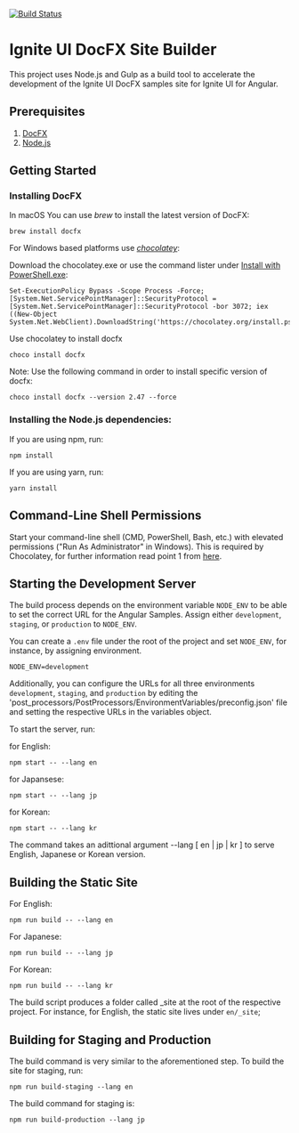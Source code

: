 [![Build Status](https://travis-ci.org/IgniteUI/igniteui-docfx.svg?branch=master)](https://travis-ci.org/IgniteUI/igniteui-docfx)

# Ignite UI DocFX Site Builder

This project uses Node.js and Gulp as a build tool to accelerate the development of the Ignite UI DocFX samples site for Ignite UI for Angular.

## Prerequisites

1. [DocFX](https://dotnet.github.io/docfx)
2. [Node.js](https://nodejs.org)

## Getting Started

### Installing DocFX

In macOS You can use _brew_ to install the latest version of DocFX:

```
brew install docfx
```

For Windows based platforms use [_chocolatey_](https://chocolatey.org/):

Download the chocolatey.exe or use the command lister under [Install with PowerShell.exe](https://docs.chocolatey.org/en-us/choco/setup#install-with-powershell.exe):

```
Set-ExecutionPolicy Bypass -Scope Process -Force; [System.Net.ServicePointManager]::SecurityProtocol = [System.Net.ServicePointManager]::SecurityProtocol -bor 3072; iex ((New-Object System.Net.WebClient).DownloadString('https://chocolatey.org/install.ps1'))
```

Use chocolatey to install docfx
```
choco install docfx
```

Note: Use the following command in order to install specific version of docfx:

```
choco install docfx --version 2.47 --force
```

### Installing the Node.js dependencies:

If you are using npm, run:

```
npm install
```

If you are using yarn, run:

```
yarn install
```

## Command-Line Shell Permissions

Start your command-line shell (CMD, PowerShell, Bash, etc.) with elevated permissions ("Run As Administrator" in Windows). This is required by Chocolatey, for further information read point 1 from [here](https://chocolatey.org/security#overall).

## Starting the Development Server

The build process depends on the environment variable `NODE_ENV` to be able to set the correct URL for the Angular Samples. Assign either `development`, `staging`, or `production` to `NODE_ENV`.

You can create a `.env` file under the root of the project and set `NODE_ENV`, for instance, by assigning environment.

```
NODE_ENV=development
```

Additionally, you can configure the URLs for all three environments `development`, `staging`, and `production` by editing the 'post_processors/PostProcessors/EnvironmentVariables/preconfig.json' file and setting the respective URLs in the variables object.

To start the server, run:

for English:

```
npm start -- --lang en
```

for Japansese:

```
npm start -- --lang jp
```

for Korean:

```
npm start -- --lang kr
```

The command takes an adittional argument --lang [ en | jp | kr ] to serve English, Japanese or Korean version.

## Building the Static Site

For English:

```
npm run build -- --lang en
```

For Japanese:

```
npm run build -- --lang jp
```

For Korean:

```
npm run build -- --lang kr
```

The build script produces a folder called \_site at the root of the respective project.
For instance, for English, the static site lives under `en/_site`;

## Building for Staging and Production

The build command is very similar to the aforementioned step. To build the site for staging, run:

```
npm run build-staging --lang en
```

The build command for staging is:

```
npm run build-production --lang jp
```
